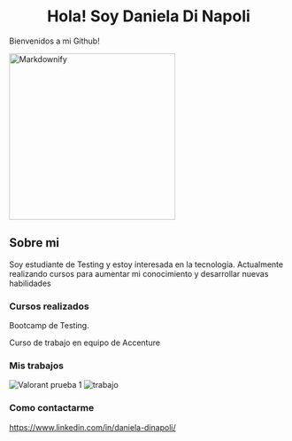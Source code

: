 <h1> 
<center>
Hola! Soy Daniela Di Napoli
</center>
</h1>

Bienvenidos a mi Github!

<img src="https://github.com/DinapoliDaniela/DinapoliDaniela/assets/129632936/a7dffd93-414b-4e1e-b6a4-94be52b26d8b" alt="Markdownify" width="300">

## Sobre mi

Soy estudiante de Testing y estoy interesada en la tecnologia.
Actualmente realizando cursos para aumentar mi conocimiento y desarrollar nuevas habilidades


### Cursos realizados

Bootcamp de Testing.

Curso de trabajo en equipo de Accenture

### Mis trabajos

![Valorant prueba 1](https://github.com/DinapoliDaniela/DinapoliDaniela/assets/129632936/172c9111-4a6a-40ee-837f-6bf0f55c9ea6)
![trabajo](https://github.com/DinapoliDaniela/DinapoliDaniela/assets/129632936/d09bfaa6-3cda-45c4-a765-bfbe990f794a)


### Como contactarme
https://www.linkedin.com/in/daniela-dinapoli/
